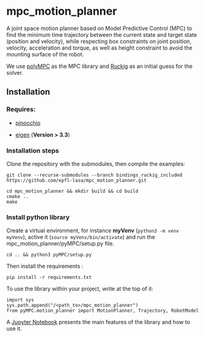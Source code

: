 # mpc_motion_planner

A joint space motion planner based on Model Predictive Control (MPC) to find the minimum time trajectory between the current state and target state (position and velocity), while respecting box constraints on joint position, velocity, acceleration and torque, as well as height constraint to avoid the mounting surface of the robot.

We use [polyMPC](https://gitlab.epfl.ch/listov/polympc) as the MPC library and [Ruckig](https://github.com/pantor/ruckig) as an initial guess for the solver.

## Installation

### Requires:

- [pinocchio](https://github.com/stack-of-tasks/pinocchio)

- [eigen](https://eigen.tuxfamily.org/index.php?title=Main_Page) (**Version > 3.3**)

### Installation steps

Clone the repository with the submodules, then compile the examples:

```
git clone --recurse-submodules --branch bindings_ruckig_included https://github.com/epfl-lasa/mpc_motion_planner.git 

cd mpc_motion_planner && mkdir build && cd build
cmake ..
make
```

### Install python library

Create a virtual environment, for instance **myVenv** (`python3 -m venv myVenv`), active it (`source myVenv/bin/activate`) and run the mpc_motion_planner/pyMPC/setup.py file.

```
cd .. && python3 pyMPC/setup.py 
```

Then install the requirements : 

`pip install -r requirements.txt`

To use the library within your project, write at the top of it:

```
import sys
sys.path.append("/<path_to>/mpc_motion_planner")
from pyMPC.motion_planner import MotionPlanner, Trajectory, RobotModel
```

A [Jupyter Notebook](pyMPC/howToUse.ipynb) presents the main features of the library and how to use it.
